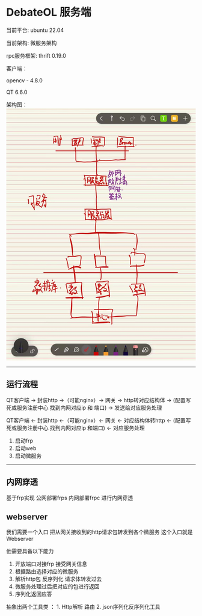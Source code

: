 # DebateOL 服务端

当前平台: ubuntu 22.04

当前架构: 微服务架构

rpc服务框架: thrift 0.19.0


客户端：

opencv - 4.8.0

QT 6.6.0

架构图：
![png](./png/微服务架构.jpg)

---

## 运行流程

QT客户端 -> 封装http ->（可能nginx）-> 网关 -> http转对应结构体 -> (配置写死或服务注册中心 找到内网对应ip 和 端口) -> 发送给对应服务处理

QT客户端 <- 封装http <-（可能nginx）<- 网关 <- 对应结构体转http <- (配置写死或服务注册中心 找到内网对应ip 和端口) <- 对应服务处理

1. 启动frp
2. 启动web
3. 启动微服务

---

## 内网穿透

基于frp实现 公网部署frps 内网部署frpc 进行内网穿透

## webserver

我们需要一个入口 把从网关接收到的http请求包转发到各个微服务 这个入口就是Webserver

他需要具备以下能力

1. 开放端口对接frp 接受网关信息
2. 根据路由选择对应的微服务
3. 解析http包 反序列化 请求体转发过去
4. 微服务处理过后把对应的包进行返回
5. 序列化返回应答

抽象出两个工具类 ： 1. Http解析 路由  2. json序列化反序列化工具
